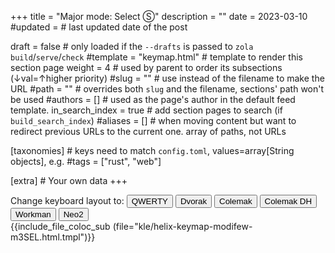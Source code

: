 +++
title      	= "Major mode: Select Ⓢ"
description	= ""
date       	= 2023-03-10
#updated   	= # last updated date of the post

draft          	= false        	# only loaded if the `--drafts` is passed to `zola build`/`serve`/`check`
#template      	= "keymap.html"	# template to render this section page
weight         	= 4            	# used by parent to order its subsections (↓val=↑higher priority)
#slug          	= ""           	# use instead of the filename to make the URL
#path          	= ""           	# overrides both `slug` and the filename, sections' path won't be used
#authors       	= []           	# used as the page's author in the default feed template.
in_search_index	= true         	# add section pages to search (if `build_search_index`)
#aliases       	= []           	# when moving content but want to redirect previous URLs to the  current one.  array of paths, not URLs

[taxonomies] # keys need to match `config.toml`, values=array[String objects], e.g. #tags = ["rust", "web"]

[extra] # Your own data
+++

<div id=buttons><span class="inline text">Change keyboard layout to:</span>
  <button class="btn" id=btn_qwerty    	type=button>QWERTY</button>
  <button class="btn" id=btn_dvorak    	type=button>Dvorak</button>
  <button class="btn" id=btn_colemak   	type=button>Colemak</button>
  <button class="btn" id=btn_colemak_dh	type=button>Colemak DH</button>
  <button class="btn" id=btn_workman   	type=button>Workman</button>
  <button class="btn" id=btn_neo2      	type=button>Neo2</button>
</div>


<div id="modifew-m3SEL" class="keyboard" tabindex=0 style="display: inline-flex;">
  {{include_file_coloc_sub (file="kle/helix-keymap-modifew-m3SEL.html.tmpl")}}
</div>
